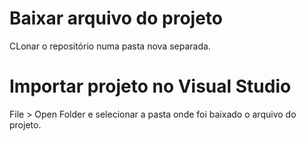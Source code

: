 # Baixar arquivo do projeto

CLonar o repositório numa pasta nova separada.

# Importar projeto no Visual Studio

File > Open Folder e selecionar a pasta onde foi baixado o arquivo do projeto.
